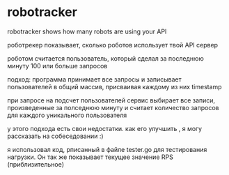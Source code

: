 # robotracker
robotracker shows how many robots are using your API


роботрекер показывает, сколько роботов использует твой API сервер

роботом считается пользователь, который сделал за последнюю минуту 100 или больше запросов

подход: программа принимает все запросы и записывает пользователей в общий массив, присваивая каждому из них timestamp

при запросе на подсчет пользователей сервис выбирает все записи, произведенные за полседнюю минуту и считает количество запросов для каждого уникального пользователя

у этого подхода есть свои недостатки. как его улучшить , я могу рассказать на собеседовании :)

я использовал код, рписанный в файле tester.go для тестирования нагрузки. Он так же показывает текущее значение RPS (приблизительное)
